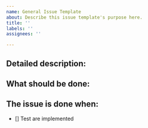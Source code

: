 ```yaml
---
name: General Issue Template
about: Describe this issue template's purpose here.
title: ''
labels: ''
assignees: ''

---
```


## Detailed description:

## What should be done:

## The issue is done when:
- [] Test are implemented
